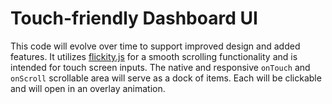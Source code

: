 Touch-friendly Dashboard UI
===========================

This code will evolve over time to support improved design and added features. It utilizes [flickity.js](https://github.com/metafizzy/flickity) for a smooth scrolling functionality and is intended for touch screen inputs. The native and responsive ``` onTouch ``` and ``` onScroll ``` scrollable area will serve as a dock of items. Each will be clickable and will open in an overlay animation. 